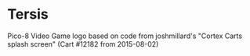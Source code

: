 # Tersis
Pico-8 Video Game
logo based on code from joshmillard's "Cortex Carts splash screen" (Cart #12182 from 2015-08-02)
